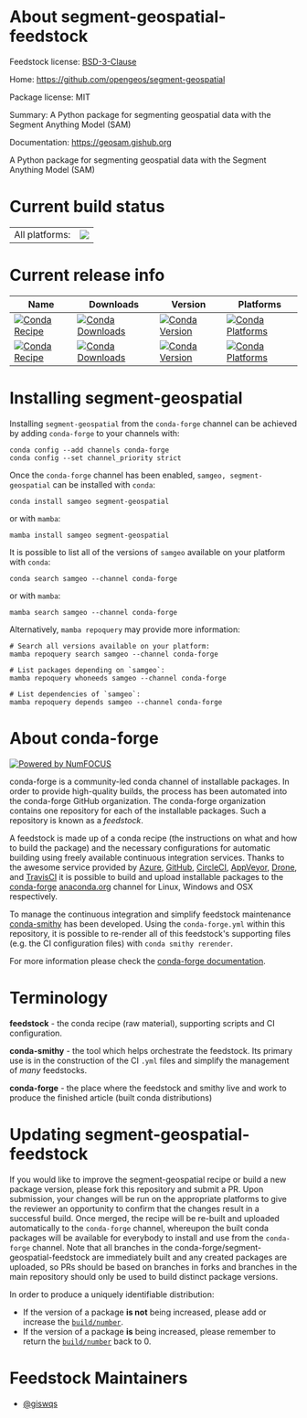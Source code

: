 About segment-geospatial-feedstock
==================================

Feedstock license: [BSD-3-Clause](https://github.com/conda-forge/segment-geospatial-feedstock/blob/main/LICENSE.txt)

Home: https://github.com/opengeos/segment-geospatial

Package license: MIT

Summary: A Python package for segmenting geospatial data with the Segment Anything Model (SAM)

Documentation: https://geosam.gishub.org

A Python package for segmenting geospatial data with the Segment Anything Model (SAM)

Current build status
====================


<table><tr><td>All platforms:</td>
    <td>
      <a href="https://dev.azure.com/conda-forge/feedstock-builds/_build/latest?definitionId=19269&branchName=main">
        <img src="https://dev.azure.com/conda-forge/feedstock-builds/_apis/build/status/segment-geospatial-feedstock?branchName=main">
      </a>
    </td>
  </tr>
</table>

Current release info
====================

| Name | Downloads | Version | Platforms |
| --- | --- | --- | --- |
| [![Conda Recipe](https://img.shields.io/badge/recipe-samgeo-green.svg)](https://anaconda.org/conda-forge/samgeo) | [![Conda Downloads](https://img.shields.io/conda/dn/conda-forge/samgeo.svg)](https://anaconda.org/conda-forge/samgeo) | [![Conda Version](https://img.shields.io/conda/vn/conda-forge/samgeo.svg)](https://anaconda.org/conda-forge/samgeo) | [![Conda Platforms](https://img.shields.io/conda/pn/conda-forge/samgeo.svg)](https://anaconda.org/conda-forge/samgeo) |
| [![Conda Recipe](https://img.shields.io/badge/recipe-segment--geospatial-green.svg)](https://anaconda.org/conda-forge/segment-geospatial) | [![Conda Downloads](https://img.shields.io/conda/dn/conda-forge/segment-geospatial.svg)](https://anaconda.org/conda-forge/segment-geospatial) | [![Conda Version](https://img.shields.io/conda/vn/conda-forge/segment-geospatial.svg)](https://anaconda.org/conda-forge/segment-geospatial) | [![Conda Platforms](https://img.shields.io/conda/pn/conda-forge/segment-geospatial.svg)](https://anaconda.org/conda-forge/segment-geospatial) |

Installing segment-geospatial
=============================

Installing `segment-geospatial` from the `conda-forge` channel can be achieved by adding `conda-forge` to your channels with:

```
conda config --add channels conda-forge
conda config --set channel_priority strict
```

Once the `conda-forge` channel has been enabled, `samgeo, segment-geospatial` can be installed with `conda`:

```
conda install samgeo segment-geospatial
```

or with `mamba`:

```
mamba install samgeo segment-geospatial
```

It is possible to list all of the versions of `samgeo` available on your platform with `conda`:

```
conda search samgeo --channel conda-forge
```

or with `mamba`:

```
mamba search samgeo --channel conda-forge
```

Alternatively, `mamba repoquery` may provide more information:

```
# Search all versions available on your platform:
mamba repoquery search samgeo --channel conda-forge

# List packages depending on `samgeo`:
mamba repoquery whoneeds samgeo --channel conda-forge

# List dependencies of `samgeo`:
mamba repoquery depends samgeo --channel conda-forge
```


About conda-forge
=================

[![Powered by
NumFOCUS](https://img.shields.io/badge/powered%20by-NumFOCUS-orange.svg?style=flat&colorA=E1523D&colorB=007D8A)](https://numfocus.org)

conda-forge is a community-led conda channel of installable packages.
In order to provide high-quality builds, the process has been automated into the
conda-forge GitHub organization. The conda-forge organization contains one repository
for each of the installable packages. Such a repository is known as a *feedstock*.

A feedstock is made up of a conda recipe (the instructions on what and how to build
the package) and the necessary configurations for automatic building using freely
available continuous integration services. Thanks to the awesome service provided by
[Azure](https://azure.microsoft.com/en-us/services/devops/), [GitHub](https://github.com/),
[CircleCI](https://circleci.com/), [AppVeyor](https://www.appveyor.com/),
[Drone](https://cloud.drone.io/welcome), and [TravisCI](https://travis-ci.com/)
it is possible to build and upload installable packages to the
[conda-forge](https://anaconda.org/conda-forge) [anaconda.org](https://anaconda.org/)
channel for Linux, Windows and OSX respectively.

To manage the continuous integration and simplify feedstock maintenance
[conda-smithy](https://github.com/conda-forge/conda-smithy) has been developed.
Using the ``conda-forge.yml`` within this repository, it is possible to re-render all of
this feedstock's supporting files (e.g. the CI configuration files) with ``conda smithy rerender``.

For more information please check the [conda-forge documentation](https://conda-forge.org/docs/).

Terminology
===========

**feedstock** - the conda recipe (raw material), supporting scripts and CI configuration.

**conda-smithy** - the tool which helps orchestrate the feedstock.
                   Its primary use is in the construction of the CI ``.yml`` files
                   and simplify the management of *many* feedstocks.

**conda-forge** - the place where the feedstock and smithy live and work to
                  produce the finished article (built conda distributions)


Updating segment-geospatial-feedstock
=====================================

If you would like to improve the segment-geospatial recipe or build a new
package version, please fork this repository and submit a PR. Upon submission,
your changes will be run on the appropriate platforms to give the reviewer an
opportunity to confirm that the changes result in a successful build. Once
merged, the recipe will be re-built and uploaded automatically to the
`conda-forge` channel, whereupon the built conda packages will be available for
everybody to install and use from the `conda-forge` channel.
Note that all branches in the conda-forge/segment-geospatial-feedstock are
immediately built and any created packages are uploaded, so PRs should be based
on branches in forks and branches in the main repository should only be used to
build distinct package versions.

In order to produce a uniquely identifiable distribution:
 * If the version of a package **is not** being increased, please add or increase
   the [``build/number``](https://docs.conda.io/projects/conda-build/en/latest/resources/define-metadata.html#build-number-and-string).
 * If the version of a package **is** being increased, please remember to return
   the [``build/number``](https://docs.conda.io/projects/conda-build/en/latest/resources/define-metadata.html#build-number-and-string)
   back to 0.

Feedstock Maintainers
=====================

* [@giswqs](https://github.com/giswqs/)

